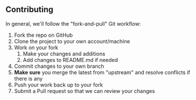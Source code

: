 ## Contributing

In general, we'll follow the "fork-and-pull" Git workflow:

1. Fork the repo on GitHub
2. Clone the project to your own account/machine
3. Work on your fork
    1. Make your changes and additions
    2. Add changes to README.md if needed
4. Commit changes to your own branch
5. **Make sure** you merge the latest from "upstream" and resolve conflicts if there is any
6. Push your work back up to your fork
7. Submit a Pull request so that we can review your changes

